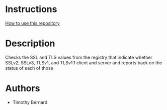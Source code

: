 # Instructions
[How to use this repository](../../README.md)

# Description
Checks the SSL and TLS values from the registry that indicate whether SSLv2, SSLv3, TLSv1, and TLSv1.1 client and server and reports back on the status of each of those


# Authors
* Timothy Bernard